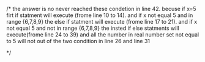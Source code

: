 /*
the answer is no never reached these condetion in line 42.
becuse if x=5 firt if statment will execute (frome line 10 to 14).
and if x not equal 5 and in range {6,7,8,9} the else if statment will execute (frome line 17 to 21).
and if x not equal 5 and not in range {6,7,8,9} the insted if else statments will execute(frome line 24 to 39)
and all the number in real number set not equal to 5 will not out of the two condition in line 26 and line 31 

*/
